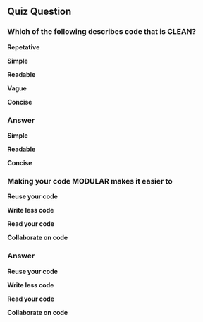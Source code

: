 ## Quiz Question

### Which of the following describes code that is CLEAN?
**Repetative**

**Simple**

**Readable**

**Vague**

**Concise**

### Answer
**Simple**

**Readable**

**Concise**

### Making your code MODULAR makes it easier to
**Reuse your code**

**Write less code**

**Read your code**

**Collaborate on code**

### Answer
**Reuse your code**

**Write less code**

**Read your code**

**Collaborate on code**
